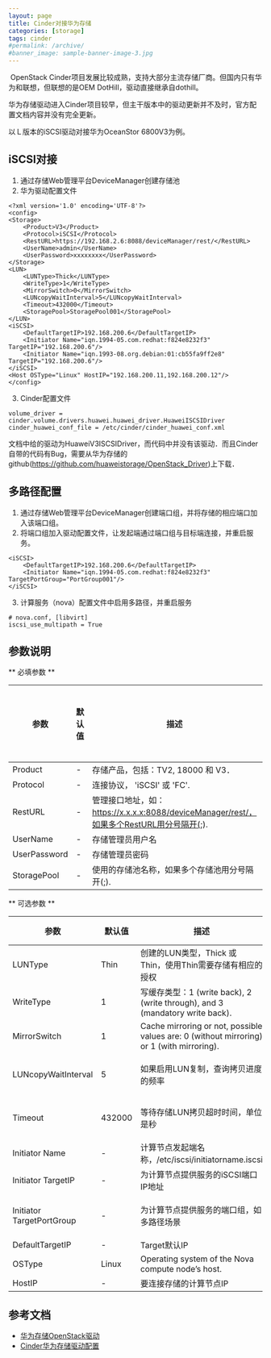 ```yaml
---
layout: page
title: Cinder对接华为存储
categories: [storage]
tags: cinder
#permalink: /archive/
#banner_image: sample-banner-image-3.jpg
---
```




<!--break-->


﻿
OpenStack Cinder项目发展比较成熟，支持大部分主流存储厂商。但国内只有华为和联想，但联想的是OEM DotHill，驱动直接继承自dothill。

华为存储驱动进入Cinder项目较早，但主干版本中的驱动更新并不及时，官方配置文档内容并没有完全更新。

以Ｌ版本的iSCSI驱动对接华为OceanStor 6800V3为例。

## iSCSI对接

1. 通过存储Web管理平台DeviceManager创建存储池
2. 华为驱动配置文件

```
<?xml version='1.0' encoding='UTF-8'?>
<config>
<Storage>
	<Product>V3</Product>
	<Protocol>iSCSI</Protocol>
	<RestURL>https://192.168.2.6:8088/deviceManager/rest/</RestURL>
	<UserName>admin</UserName>
	<UserPassword>xxxxxxxx</UserPassword>
</Storage>
<LUN>
	<LUNType>Thick</LUNType>
	<WriteType>1</WriteType>
	<MirrorSwitch>0</MirrorSwitch>
	<LUNcopyWaitInterval>5</LUNcopyWaitInterval>
	<Timeout>432000</Timeout>
	<StoragePool>StoragePool001</StoragePool>
</LUN>
<iSCSI>
	<DefaultTargetIP>192.168.200.6</DefaultTargetIP>
	<Initiator Name="iqn.1994-05.com.redhat:f824e8232f3" TargetIP="192.168.200.6"/>
	<Initiator Name="iqn.1993-08.org.debian:01:cb55fa9ff2e8" TargetIP="192.168.200.6"/>
</iSCSI>
<Host OSType="Linux" HostIP="192.168.200.11,192.168.200.12"/>
</config>
```

3. Cinder配置文件

```
volume_driver = cinder.volume.drivers.huawei.huawei_driver.HuaweiISCSIDriver
cinder_huawei_conf_file = /etc/cinder/cinder_huawei_conf.xml
```

文档中给的驱动为HuaweiV3ISCSIDriver，而代码中并没有该驱动．而且Cinder自带的代码有Bug，需要从华为存储的github(https://github.com/huaweistorage/OpenStack_Driver)上下载．


## 多路径配置

1. 通过存储Web管理平台DeviceManager创建端口组，并将存储的相应端口加入该端口组。
2. 将端口组加入驱动配置文件，让发起端通过端口组与目标端连接，并重启服务。

```
<iSCSI>
	<DefaultTargetIP>192.168.200.6</DefaultTargetIP>
	<Initiator Name="iqn.1994-05.com.redhat:f824e8232f3" TargetPortGroup="PortGroup001"/>
</iSCSI>
```

3. 计算服务（nova）配置文件中启用多路径，并重启服务

```
# nova.conf, [libvirt]
iscsi_use_multipath = True
```

## 参数说明

** 必填参数 **

参数 | 默认值 | 描述 | 适用存储类型
--- | --- | --- | ---
Product | 	-	 | 存储产品，包括：TV2, 18000 和 V3．	 | All
Protocol | 	-	 | 连接协议， 'iSCSI' 或 'FC'. | 	All
RestURL | 	-	 | 管理接口地址，如：https://x.x.x.x:8088/deviceManager/rest/，如果多个RestURL用分号隔开(;). | 	All
UserName | 	-	 | 存储管理员用户名	 | All
UserPassword	 | -	 | 存储管理员密码 | All
StoragePool	 | -	 | 使用的存储池名称，如果多个存储池用分号隔开(;). | 	All


** 可选参数 **


参数 | 默认值 | 描述 | 适用存储类型
--- | --- | --- | ---
LUNType | 	Thin	 | 创建的LUN类型，Thick 或 Thin，使用Thin需要存储有相应的授权 | All
WriteType	 | 1	 | 写缓存类型：1 (write back), 2 (write through), and 3 (mandatory write back).	 | All
MirrorSwitch | 	1 | 	Cache mirroring or not, possible values are: 0 (without mirroring) or 1 (with mirroring).	 | All
LUNcopyWaitInterval | 	5	 | 如果启用LUN复制，查询拷贝进度的频率 | T series V2 V3 18000
Timeout	 | 432000	 | 等待存储LUN拷贝超时时间，单位是秒	 | T series V2 V3 18000
Initiator Name | 	-	 | 计算节点发起端名称，/etc/iscsi/initiatorname.iscsi	 | All
Initiator TargetIP | 	- | 为计算节点提供服务的iSCSI端口IP地址 | All
Initiator TargetPortGroup | 	-	 | 为计算节点提供服务的端口组，如多路径场景	 | T series V2 V3 18000
DefaultTargetIP | 	-	 | Target默认IP | All
OSType	 | Linux	 | Operating system of the Nova compute node’s host.	 | All
HostIP | 	-	 | 要连接存储的计算节点IP | 	All


## 参考文档

- [华为存储OpenStack驱动](https://github.com/huaweistorage/OpenStack_Driver/tree/master/Cinder)
- [Cinder华为存储驱动配置](http://docs.openstack.org/newton/config-reference/block-storage/drivers/huawei-storage-driver.html)



